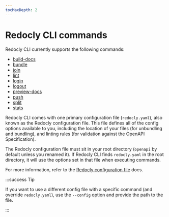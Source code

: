 ```yaml
---
tocMaxDepth: 2
---
```


# Redocly CLI commands

Redocly CLI currently supports the following commands:

* [build-docs](build-docs.md)
* [bundle](bundle.md)
* [join](join.md)
* [lint](lint.md)
* [login](login.md)
* [logout](logout.md)
* [preview-docs](preview-docs.md)
* [push](push.md)
* [split](split.md)
* [stats](stats.md)

Redocly CLI comes with one primary configuration file (`redocly.yaml`), also known as the Redocly configuration file.
This file defines all of the config options available to you, including the location of your files (for unbundling and bundling), and linting rules (for validation against the OpenAPI Specification).

The Redocly configuration file must sit in your root directory (`openapi` by default unless you renamed it).
If Redocly CLI finds `redocly.yaml` in the root directory, it will use the options set in that file when executing commands.

For more information, refer to the [Redocly configuration file](../configuration/index.mdx) docs.

:::success Tip

If you want to use a different config file with a specific command (and override `redocly.yaml`), use the `--config` option and provide the path to the file.

:::
